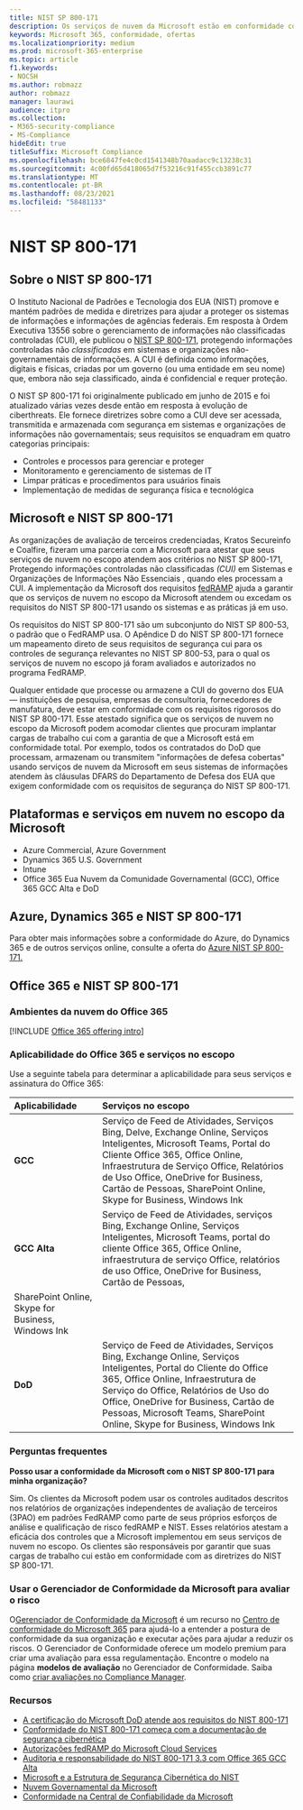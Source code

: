 ```yaml
---
title: NIST SP 800-171
description: Os serviços de nuvem da Microsoft estão em conformidade com as diretrizes do NIST SP 800-171 para proteger informações não classificadas controladas (CUI) em sistemas de informações não essenciais.
keywords: Microsoft 365, conformidade, ofertas
ms.localizationpriority: medium
ms.prod: microsoft-365-enterprise
ms.topic: article
f1.keywords:
- NOCSH
ms.author: robmazz
author: robmazz
manager: laurawi
audience: itpro
ms.collection:
- M365-security-compliance
- MS-Compliance
hideEdit: true
titleSuffix: Microsoft Compliance
ms.openlocfilehash: bce6847fe4c0cd1541348b70aadacc9c13238c31
ms.sourcegitcommit: 4c00fd65d418065d7f53216c91f455ccb3891c77
ms.translationtype: MT
ms.contentlocale: pt-BR
ms.lasthandoff: 08/23/2021
ms.locfileid: "58481133"
---
```

# <a name="nist-sp-800-171"></a>NIST SP 800-171

## <a name="about-nist-sp-800-171"></a>Sobre o NIST SP 800-171

O Instituto Nacional de Padrões e Tecnologia dos EUA (NIST) promove e mantém padrões de medida e diretrizes para ajudar a proteger os sistemas de informações e informações de agências federais. Em resposta à Ordem Executiva 13556 sobre o gerenciamento de informações não classificadas controladas (CUI), ele publicou o [NIST SP 800-171](https://csrc.nist.gov/publications/detail/sp/800-171/rev-1/final), protegendo informações controladas não *classificadas* em sistemas e organizações não-governamentais de informações. A CUI é definida como informações, digitais e físicas, criadas por um governo (ou uma entidade em seu nome) que, embora não seja classificado, ainda é confidencial e requer proteção.

O NIST SP 800-171 foi originalmente publicado em junho de 2015 e foi atualizado várias vezes desde então em resposta à evolução de ciberthreats. Ele fornece diretrizes sobre como a CUI deve ser acessada, transmitida e armazenada com segurança em sistemas e organizações de informações não governamentais; seus requisitos se enquadram em quatro categorias principais:

- Controles e processos para gerenciar e proteger
- Monitoramento e gerenciamento de sistemas de IT
- Limpar práticas e procedimentos para usuários finais
- Implementação de medidas de segurança física e tecnológica

## <a name="microsoft-and-nist-sp-800-171"></a>Microsoft e NIST SP 800-171

As organizações de avaliação de terceiros credenciadas, Kratos Secureinfo e Coalfire, fizeram uma parceria com a Microsoft para atestar que seus serviços de nuvem no escopo atendem aos critérios no NIST SP 800-171, Protegendo informações controladas não classificadas *(CUI)* em Sistemas e Organizações de Informações Não Essenciais , quando eles processam a CUI. A implementação da Microsoft dos requisitos [fedRAMP](offering-fedramp.md) ajuda a garantir que os serviços de nuvem no escopo da Microsoft atendem ou excedam os requisitos do NIST SP 800-171 usando os sistemas e as práticas já em uso.

Os requisitos do NIST SP 800-171 são um subconjunto do NIST SP 800-53, o padrão que o FedRAMP usa. O Apêndice D do NIST SP 800-171 fornece um mapeamento direto de seus requisitos de segurança cui para os controles de segurança relevantes no NIST SP 800-53, para o qual os serviços de nuvem no escopo já foram avaliados e autorizados no programa FedRAMP.

Qualquer entidade que processe ou armazene a CUI do governo dos EUA — instituições de pesquisa, empresas de consultoria, fornecedores de manufatura, deve estar em conformidade com os requisitos rigorosos do NIST SP 800-171. Esse atestado significa que os serviços de nuvem no escopo da Microsoft podem acomodar clientes que procuram implantar cargas de trabalho cui com a garantia de que a Microsoft está em conformidade total. Por exemplo, todos os contratados do DoD que processam, armazenam ou transmitem "informações de defesa cobertas" usando serviços de nuvem da Microsoft em seus sistemas de informações atendem às cláusulas DFARS do Departamento de Defesa dos EUA que exigem conformidade com os requisitos de segurança do NIST SP 800-171.

## <a name="microsoft-in-scope-cloud-platforms--services"></a>Plataformas e serviços em nuvem no escopo da Microsoft

- Azure Commercial, Azure Government
- Dynamics 365 U.S. Government
- Intune
- Office 365 Eua Nuvem da Comunidade Governamental (GCC), Office 365 GCC Alta e DoD

## <a name="azure-dynamics-365-and-nist-sp-800-171"></a>Azure, Dynamics 365 e NIST SP 800-171

Para obter mais informações sobre a conformidade do Azure, do Dynamics 365 e de outros serviços online, consulte a oferta do [Azure NIST SP 800-171.](/azure/compliance/offerings/offering-nist-800-171)

## <a name="office-365-and-nist-sp-800-171"></a>Office 365 e NIST SP 800-171

### <a name="office-365-cloud-environments"></a>Ambientes da nuvem do Office 365

[!INCLUDE [Office 365 offering intro](../includes/o365-offering-introduction.md)]

### <a name="office-365-applicability-and-in-scope-services"></a>Aplicabilidade do Office 365 e serviços no escopo

Use a seguinte tabela para determinar a aplicabilidade para seus serviços e assinatura do Office 365:

| **Aplicabilidade** | **Serviços no escopo** |
|:------------------|:----------------------|
| **GCC** | Serviço de Feed de Atividades, Serviços Bing, Delve, Exchange Online, Serviços Inteligentes, Microsoft Teams, Portal do Cliente Office 365, Office Online, Infraestrutura de Serviço Office, Relatórios de Uso Office, OneDrive for Business, Cartão de Pessoas, SharePoint Online, Skype for Business, Windows Ink |
| **GCC Alta** | Serviço de Feed de Atividades, serviços Bing, Exchange Online, Serviços Inteligentes, Microsoft Teams, portal do cliente Office 365, Office Online, infraestrutura de serviço Office, relatórios de uso Office, OneDrive for Business, Cartão de Pessoas, 
SharePoint Online, Skype for Business, Windows Ink |
| **DoD** | Serviço de Feed de Atividades, Serviços Bing, Exchange Online, Serviços Inteligentes, Portal do Cliente do Office 365, Office Online, Infraestrutura de Serviço do Office, Relatórios de Uso do Office, OneDrive for Business, Cartão de Pessoas, Microsoft Teams, SharePoint Online, Skype for Business, Windows Ink |

### <a name="frequently-asked-questions"></a>Perguntas frequentes

**Posso usar a conformidade da Microsoft com o NIST SP 800-171 para minha organização?**

Sim. Os clientes da Microsoft podem usar os controles auditados descritos nos relatórios de organizações independentes de avaliação de terceiros (3PAO) em padrões FedRAMP como parte de seus próprios esforços de análise e qualificação de risco fedRAMP e NIST. Esses relatórios atestam a eficácia dos controles que a Microsoft implementou em seus serviços de nuvem no escopo. Os clientes são responsáveis por garantir que suas cargas de trabalho cui estão em conformidade com as diretrizes do NIST SP 800-171.

### <a name="use-microsoft-compliance-manager-to-assess-your-risk"></a>Usar o Gerenciador de Conformidade da Microsoft para avaliar o risco

O[Gerenciador de Conformidade da Microsoft](/microsoft-365/compliance/compliance-manager) é um recurso no [Centro de conformidade do Microsoft 365](/microsoft-365/compliance/microsoft-365-compliance-center) para ajudá-lo a entender a postura de conformidade da sua organização e executar ações para ajudar a reduzir os riscos. O Gerenciador de Conformidade oferece um modelo premium para criar uma avaliação para essa regulamentação. Encontre o modelo na página **modelos de avaliação** no Gerenciador de Conformidade. Saiba como [criar avaliações no Compliance Manager](/microsoft-365/compliance/compliance-manager-assessments).

### <a name="resources"></a>Recursos

- [A certificação do Microsoft DoD atende aos requisitos do NIST 800-171](offering-DoD-DISA-L2-L4-L5.md)
- [Conformidade do NIST 800-171 começa com a documentação de segurança cibernética](https://www.nist800171.com/)
- [Autorizações fedRAMP do Microsoft Cloud Services](https://marketplace.fedramp.gov/index.html?status=Compliant&sort=productName#/products)
- [Auditoria e responsabilidade do NIST 800-171 3.3 com Office 365 GCC Alta](https://info.summit7systems.com/blog/nist-3.3-audit-and-accountability-with-office-365)
- [Microsoft e a Estrutura de Segurança Cibernética do NIST](offering-nist-csf.md)
- [Nuvem Governamental da Microsoft](https://www.microsoft.com/enterprise/government)
- [Conformidade na Central de Confiabilidade da Microsoft](https://www.microsoft.com/trust-center/compliance/compliance-overview)
